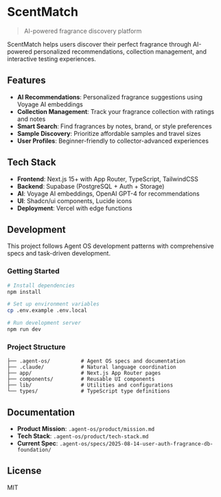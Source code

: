 # ScentMatch

> AI-powered fragrance discovery platform

ScentMatch helps users discover their perfect fragrance through AI-powered personalized recommendations, collection management, and interactive testing experiences.

## Features

- **AI Recommendations**: Personalized fragrance suggestions using Voyage AI embeddings
- **Collection Management**: Track your fragrance collection with ratings and notes
- **Smart Search**: Find fragrances by notes, brand, or style preferences
- **Sample Discovery**: Prioritize affordable samples and travel sizes
- **User Profiles**: Beginner-friendly to collector-advanced experiences

## Tech Stack

- **Frontend**: Next.js 15+ with App Router, TypeScript, TailwindCSS
- **Backend**: Supabase (PostgreSQL + Auth + Storage)
- **AI**: Voyage AI embeddings, OpenAI GPT-4 for recommendations
- **UI**: Shadcn/ui components, Lucide icons
- **Deployment**: Vercel with edge functions

## Development

This project follows Agent OS development patterns with comprehensive specs and task-driven development.

### Getting Started

```bash
# Install dependencies
npm install

# Set up environment variables
cp .env.example .env.local

# Run development server
npm run dev
```

### Project Structure

```
├── .agent-os/          # Agent OS specs and documentation
├── .claude/            # Natural language coordination
├── app/                # Next.js App Router pages
├── components/         # Reusable UI components
├── lib/                # Utilities and configurations
└── types/              # TypeScript type definitions
```

## Documentation

- **Product Mission**: `.agent-os/product/mission.md`
- **Tech Stack**: `.agent-os/product/tech-stack.md`
- **Current Spec**: `.agent-os/specs/2025-08-14-user-auth-fragrance-db-foundation/`

## License

MIT
